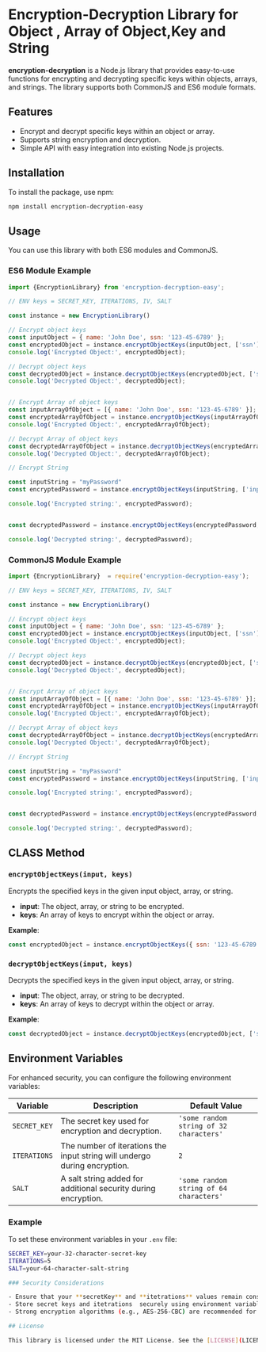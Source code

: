 
#  Encryption-Decryption Library for Object , Array of Object,Key and String

**encryption-decryption** is a Node.js library that provides easy-to-use functions for encrypting and decrypting specific keys within objects, arrays, and strings. The library supports both CommonJS and ES6 module formats.

## Features

- Encrypt and decrypt specific keys within an object or array.
- Supports string encryption and decryption.
- Simple API with easy integration into existing Node.js projects.

## Installation

To install the package, use npm:

```bash
npm install encryption-decryption-easy
```

## Usage

You can use this library with both ES6 modules and CommonJS.

### ES6 Module Example

```javascript
import {EncryptionLibrary} from 'encryption-decryption-easy';

// ENV keys = SECRET_KEY, ITERATIONS, IV, SALT

const instance = new EncryptionLibrary()

// Encrypt object keys
const inputObject = { name: 'John Doe', ssn: '123-45-6789' };
const encryptedObject = instance.encryptObjectKeys(inputObject, ['ssn']);
console.log('Encrypted Object:', encryptedObject);

// Decrypt object keys
const decryptedObject = instance.decryptObjectKeys(encryptedObject, ['ssn']);
console.log('Decrypted Object:', decryptedObject);


// Encrypt Array of object keys
const inputArrayOfObject = [{ name: 'John Doe', ssn: '123-45-6789' }];
const encryptedArrayOfObject = instance.encryptObjectKeys(inputArrayOfObject, ['ssn']);
console.log('Encrypted Object:', encryptedArrayOfObject);

// Decrypt Array of object keys
const decryptedArrayOfObject = instance.decryptObjectKeys(encryptedArrayOfObject, ['ssn']);
console.log('Decrypted Object:', decryptedArrayOfObject);

// Encrypt String

const inputString = "myPassword"
const encryptedPassword = instance.encryptObjectKeys(inputString, ['inputString'])

console.log('Encrypted string:', encryptedPassword);


const decryptedPassword = instance.encryptObjectKeys(encryptedPassword, ['encryptedPassword'])

console.log('Decrypted string:', decryptedPassword);


```

### CommonJS Module Example

```javascript
import {EncryptionLibrary}  = require('encryption-decryption-easy');

// ENV keys = SECRET_KEY, ITERATIONS, IV, SALT

const instance = new EncryptionLibrary()

// Encrypt object keys
const inputObject = { name: 'John Doe', ssn: '123-45-6789' };
const encryptedObject = instance.encryptObjectKeys(inputObject, ['ssn']);
console.log('Encrypted Object:', encryptedObject);

// Decrypt object keys
const decryptedObject = instance.decryptObjectKeys(encryptedObject, ['ssn']);
console.log('Decrypted Object:', decryptedObject);


// Encrypt Array of object keys
const inputArrayOfObject = [{ name: 'John Doe', ssn: '123-45-6789' }];
const encryptedArrayOfObject = instance.encryptObjectKeys(inputArrayOfObject, ['ssn']);
console.log('Encrypted Object:', encryptedArrayOfObject);

// Decrypt Array of object keys
const decryptedArrayOfObject = instance.decryptObjectKeys(encryptedArrayOfObject, ['ssn']);
console.log('Decrypted Object:', decryptedArrayOfObject);

// Encrypt String

const inputString = "myPassword"
const encryptedPassword = instance.encryptObjectKeys(inputString, ['inputString'])

console.log('Encrypted string:', encryptedPassword);


const decryptedPassword = instance.encryptObjectKeys(encryptedPassword, ['encryptedPassword'])

console.log('Decrypted string:', decryptedPassword);

```

## CLASS Method

### `encryptObjectKeys(input, keys)`

Encrypts the specified keys in the given input object, array, or string.

- **input**: The object, array, or string to be encrypted.
- **keys**: An array of keys to encrypt within the object or array.

**Example**:

```javascript
const encryptedObject = instance.encryptObjectKeys({ ssn: '123-45-6789' }, ['ssn']);
```

### `decryptObjectKeys(input, keys)`

Decrypts the specified keys in the given input object, array, or string.

- **input**: The object, array, or string to be decrypted.
- **keys**: An array of keys to decrypt within the object or array.

**Example**:

```javascript
const decryptedObject = instance.decryptObjectKeys(encryptedObject, ['ssn']);
```

## Environment Variables

For enhanced security, you can configure the following environment variables:

| Variable        | Description                                         | Default Value                                    |
|-----------------|-----------------------------------------------------|--------------------------------------------------|
| `SECRET_KEY`    | The secret key used for encryption and decryption.   | `'some random string of 32 characters'`          |
| `ITERATIONS`    | The number of iterations the input string will undergo during encryption. | `2`                                            |
| `SALT`          | A salt string added for additional security during encryption. | `'some random string of 64 characters'`          |

### Example

To set these environment variables in your `.env` file:

```bash
SECRET_KEY=your-32-character-secret-key
ITERATIONS=5
SALT=your-64-character-salt-string

### Security Considerations

- Ensure that your **secretKey** and **itetrations** values remain consistent between encryption and decryption.
- Store secret keys and itetrations  securely using environment variables or secure key management systems.
- Strong encryption algorithms (e.g., AES-256-CBC) are recommended for sensitive data.

## License

This library is licensed under the MIT License. See the [LICENSE](LICENSE) file for more details.

